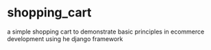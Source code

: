 # shopping_cart
a simple shopping cart to demonstrate basic principles in ecommerce development using he django framework 
